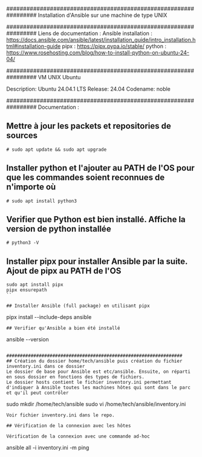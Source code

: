 #################################################################
Installation d'Ansible sur une machine de type UNIX

#################################################################
Liens de documentation : 
Ansible installation : https://docs.ansible.com/ansible/latest/installation_guide/intro_installation.html#installation-guide
pipx : https://pipx.pypa.io/stable/
python : https://www.rosehosting.com/blog/how-to-install-python-on-ubuntu-24-04/

#################################################################
VM UNIX Ubuntu

Description:    Ubuntu 24.04.1 LTS
Release:        24.04
Codename:       noble

#################################################################
Documentation : 

## Mettre à jour les packets et repositories de sources
```
# sudo apt update && sudo apt upgrade
```
## Installer python et l'ajouter au PATH de l'OS pour que les commandes soient reconnues de n'importe où
```
# sudo apt install python3
```

## Verifier que Python est bien installé. Affiche la version de python installée
```
# python3 -V
```

## Installer pipx pour installer Ansible par la suite. Ajout de pipx au PATH de l'OS
```
sudo apt install pipx
pipx ensurepath
``

## Installer Ansible (full package) en utilisant pipx 
```
pipx install --include-deps ansible
```
## Verifier qu'Ansible a bien été installé
```
ansible --version
```

#################################################################
## Création du dossier home/tech/ansible puis création du fichier inventory.ini dans ce dossier
Le dossier de base pour Ansible est etc/ansible. Ensuite, on réparti en sous dossier en fonctions des types de fichiers.
Le dossier hosts contient le fichier inventory.ini permettant d'indiquer à Ansible toutes les machines hôtes qui sont dans le parc et qu'il peut contrôler

```
sudo mkdir /home/tech/ansible
sudo vi /home/tech/ansible/inventory.ini
```
Voir fichier inventory.ini dans le repo.

## Vérification de la connexion avec les hôtes

Vérification de la connexion avec une commande ad-hoc 
```
ansible all -i inventory.ini -m ping
```